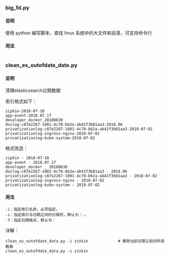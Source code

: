 ### big_fd.py 

#### 说明
使用 python 编写脚本，查找 linux 系统中的大文件和目录，可支持命令行


#### 用法
```angular2html

```

### clean_es_outofdate_date.py

#### 说明
清理elasticsearch过期数据

索引格式如下：
```angular2html
zipkin-2018-07-18
app-event-2018.07.17
developer_docker_20180630
doclog-c87e2267-1001-4c70-bb2a-ab41f3b81aa3-2018.06
privatizationlog-c87e2267-1001-4c70-bb2a-ab41f3b81aa3-2018-07-02
privatizationlog-ingress-nginx-2018-07-02
privatizationlog-kube-system-2018-07-02
```
格式改造：
```angular2html
zipkin - 2018-07-18
app-event - 2018.07.17
developer_docker _ 20180630
doclog-c87e2267-1001-4c70-bb2a-ab41f3b81aa3 - 2018.06
privatizationlog-c87e2267-1001-4c70-bb2a-ab41f3b81aa3 - 2018-07-02
privatizationlog-ingress-nginx - 2018-07-02
privatizationlog-kube-system - 2018-07-02
```


#### 用法
```angular2html
-i：指定索引名称，必须指定。
-s：指定索引与日期之间的分隔符，默认为：-。
-f：指定日期格式，默认为：
```

详解：
```angular2html
clean_es_outofdate_data.py -i zinkin             # 删除当前日期之前的所有数据
clean_es_outofdate_data.py -i zinkin 
```